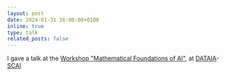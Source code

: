 ```yaml
---
layout: post
date: 2024-01-31 16:00:00+0100
inline: true
type: talk
related_posts: false
---
```


I gave a talk at the [Workshop "Mathematical Foundations of AI"](https://www.dataia.eu/evenements/workshop-fondements-mathematiques-de-lia-0), at [DATAIA](https://www.dataia.eu/)-[SCAI](https://scai.sorbonne-universite.fr)
